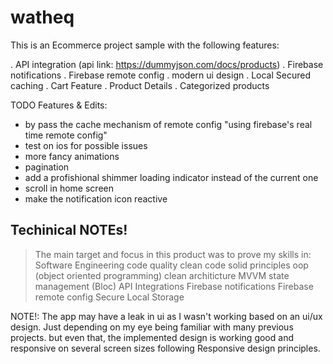 # watheq

This is an Ecommerce project sample with the following features:

. API integration (api link: https://dummyjson.com/docs/products)
. Firebase notifications
. Firebase remote config
. modern ui design
. Local Secured caching
. Cart Feature
. Product Details
. Categorized products

TODO Features & Edits:
- by pass the cache mechanism of remote config "using firebase's real time remote config"
- test on ios for possible issues
- more fancy animations
- pagination
- add a profishional shimmer loading indicator instead of the current one
- scroll in home screen
- make the notification icon reactive


Techinical NOTEs!
--------
> The main target and focus in this product was to prove my skills in:
> Software Engineering
> code quality
> clean code
> solid principles 
> oop (object oriented programming)
> clean architicture
> MVVM
> state management (Bloc)
> API Integrations
> Firebase notifications
> Firebase remote config
> Secure Local Storage

NOTE!: The app may have a leak in ui as I wasn't working based on an ui/ux design. Just depending on 
my eye being familiar with many previous projects.
but even that, the implemented design is working good and responsive on several screen sizes following Responsive design principles.